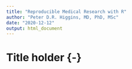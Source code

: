 ```yaml
---
title: "Reproducible Medical Research with R"
author: "Peter D.R. Higgins, MD, PhD, MSc"
date: "2020-12-12"
output: html_document
---
```

# Title holder {-}

